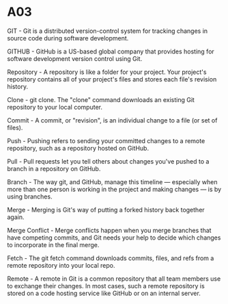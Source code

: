 # A03
GIT - Git is a distributed version-control system for tracking changes in source code during software development.

GITHUB - GitHub is a US-based global company that provides hosting for software development version control using Git.

Repository - A repository is like a folder for your project. Your project's repository contains all of your project's files and stores each file's revision history.

Clone - git clone. The "clone" command downloads an existing Git repository to your local computer.

Commit - A commit, or "revision", is an individual change to a file (or set of files).

Push - Pushing refers to sending your committed changes to a remote repository, such as a repository hosted on GitHub.

Pull - Pull requests let you tell others about changes you've pushed to a branch in a repository on GitHub.

Branch - The way git, and GitHub, manage this timeline — especially when more than one person is working in the project and making changes — is by using branches.

Merge - Merging is Git's way of putting a forked history back together again.

Merge Conflict - Merge conflicts happen when you merge branches that have competing commits, and Git needs your help to decide which changes to incorporate in the final merge.

Fetch - The git fetch command downloads commits, files, and refs from a remote repository into your local repo.

Remote - A remote in Git is a common repository that all team members use to exchange their changes. In most cases, such a remote repository is stored on a code hosting service like GitHub or on an internal server.
